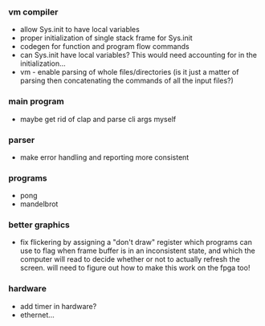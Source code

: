 ### vm compiler

- allow Sys.init to have local variables
- proper initialization of single stack frame for Sys.init
- codegen for function and program flow commands
- can Sys.init have local variables? This would need accounting for in the initialization...
- vm - enable parsing of whole files/directories (is it just a matter of parsing then concatenating the commands of all the input files?)

### main program

- maybe get rid of clap and parse cli args myself

### parser

- make error handling and reporting more consistent

### programs

- pong
- mandelbrot

### better graphics

- fix flickering by assigning a "don't draw" register which programs can use to flag when frame buffer is in an inconsistent state, and which the computer will read to decide whether or not to actually refresh the screen. will need to figure out how to make this work on the fpga too!

### hardware

- add timer in hardware?
- ethernet...
